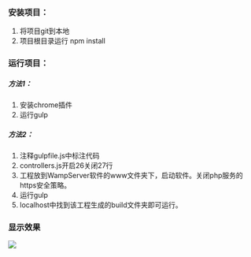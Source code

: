 ### 安装项目：
1. 将项目git到本地
2. 项目根目录运行 npm install 

### 运行项目：
##### 方法1：
1. 安装chrome插件
2. 运行gulp

##### 方法2：
1. 注释gulpfile.js中标注代码
2. controllers.js开启26关闭27行
3. 工程放到WampServer软件的www文件夹下，启动软件。关闭php服务的https安全策略。
4. 运行gulp
5. localhost中找到该工程生成的build文件夹即可运行。

### 显示效果
<img src="show.gif">